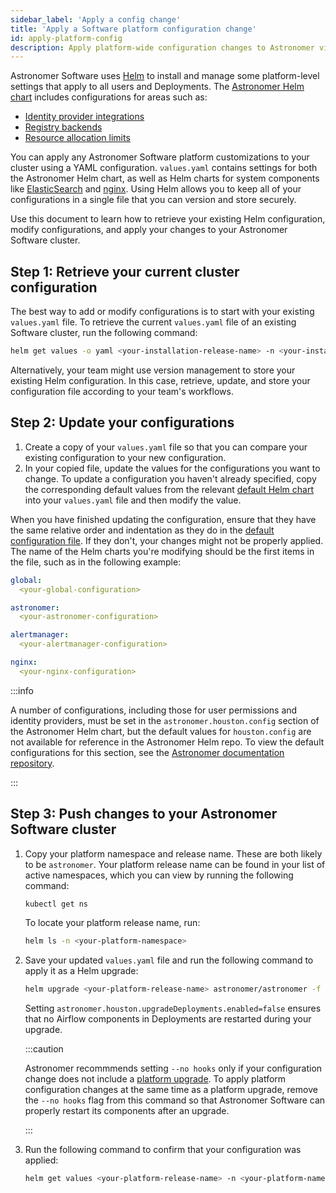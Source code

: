 ```yaml
---
sidebar_label: 'Apply a config change'
title: 'Apply a Software platform configuration change'
id: apply-platform-config
description: Apply platform-wide configuration changes to Astronomer via Helm.
---
```


Astronomer Software uses [Helm](https://helm.sh/) to install and manage some platform-level settings that apply to all users and Deployments. The [Astronomer Helm chart](https://github.com/astronomer/astronomer/blob/master/values.yaml) includes configurations for areas such as:

- [Identity provider integrations](integrate-auth-system.md)
- [Registry backends](registry-backend.md)
- [Resource allocation limits](configure-platform-resources.md)

You can apply any Astronomer Software platform customizations to your cluster using a YAML configuration. `values.yaml` contains settings for both the Astronomer Helm chart, as well as Helm charts for system components like [ElasticSearch](https://github.com/astronomer/astronomer/blob/master/charts/elasticsearch/values.yaml) and [nginx](https://github.com/astronomer/astronomer/blob/master/charts/nginx/values.yaml). Using Helm allows you to keep all of your configurations in a single file that you can version and store securely. 

Use this document to learn how to retrieve your existing Helm configuration, modify configurations, and apply your changes to your Astronomer Software cluster.

## Step 1: Retrieve your current cluster configuration

The best way to add or modify configurations is to start with your existing `values.yaml` file. To retrieve the current `values.yaml` file of an existing Software cluster, run the following command:

```bash
helm get values -o yaml <your-installation-release-name> -n <your-installation-namespace> > values.yaml
```

Alternatively, your team might use version management to store your existing Helm configuration. In this case, retrieve, update, and store your configuration file according to your team's workflows.

## Step 2: Update your configurations

<!--- Version-specific -->

1. Create a copy of your `values.yaml` file so that you can compare your existing configuration to your new configuration. 
2. In your copied file, update the values for the configurations you want to change. To update a configuration you haven't already specified, copy the corresponding default values from the relevant [default Helm chart](https://github.com/astronomer/astronomer/tree/master/charts) into your `values.yaml` file and then modify the value.

When you have finished updating the configuration, ensure that they have the same relative order and indentation as they do in the [default configuration file](https://github.com/astronomer/astronomer/blob/master/values.yaml). If they don't, your changes might not be properly applied. The name of the Helm charts you're modifying should be the first items in the file, such as in the following example:
 
```yaml
global:
  <your-global-configuration>

astronomer:
  <your-astronomer-configuration>

alertmanager:
  <your-alertmanager-configuration>

nginx:
  <your-nginx-configuration>
```

:::info 

A number of configurations, including those for user permissions and identity providers, must be set in the `astronomer.houston.config` section of the Astronomer Helm chart, but the default values for `houston.config` are not available for reference in the Astronomer Helm repo. To view the default configurations for this section, see the [Astronomer documentation repository](https://github.com/astronomer/docs/blob/main/software_configs/0.34/default.yaml).

:::

## Step 3: Push changes to your Astronomer Software cluster

1. Copy your platform namespace and release name. These are both likely to be `astronomer`. Your platform release name can be found in your list of active namespaces, which you can view by running the following command:

    ```bash
    kubectl get ns
    ```

    To locate your platform release name, run:

    ```bash
    helm ls -n <your-platform-namespace>
    ```

2. Save your updated `values.yaml` file and run the following command to apply it as a Helm upgrade:

    ```bash
    helm upgrade <your-platform-release-name> astronomer/astronomer -f <your-updated-config-yaml-file> -n <your-platform-namespace> --set astronomer.houston.upgradeDeployments.enabled=false --no-hooks
    ```

    Setting `astronomer.houston.upgradeDeployments.enabled=false` ensures that no Airflow components in Deployments are restarted during your upgrade.

    :::caution
   
    Astronomer recommmends setting `--no hooks` only if your configuration change does not include a [platform upgrade](upgrade-astronomer.md). To apply platform configuration changes at the same time as a platform upgrade, remove the `--no hooks` flag from this command so that Astronomer Software can properly restart its components after an upgrade.

   :::

4. Run the following command to confirm that your configuration was applied:

    ```bash
    helm get values <your-platform-release-name> -n <your-platform-namespace>
    ```
